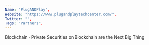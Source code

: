 ```yaml
--- 
Name: "PlugANDPlay", 
Website: "https://www.plugandplaytechcenter.com/", 
Twitter: "", 
Tags: "Partners", 
--- 
```

<!--lang:en--> 
Blockchain · Private Securities on Blockchain are the Next Big Thing
<!--lang:es--] 
Blockchain · Los valores privados en Blockchain son la próxima gran cosa
<!--lang:de--] 
Blockchain · Private Securities auf Blockchain sind das nächste große Ding
<!--lang:fr--] 
Blockchain · Les titres privés sur Blockchain sont la prochaine grande chose
<!--lang:pl--] 
Blockchain · Prywatne papiery wartościowe w Blockchain to kolejna wielka rzecz
<!--lang:uk--] 
Блокчейн · Приватні цінні папери на блокчейні – наступна велика річ
[!--lang:*--> 
